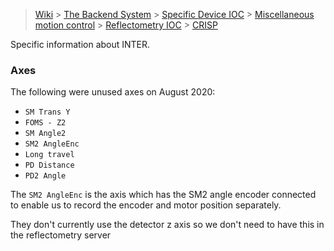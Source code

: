 > [Wiki](Home) > [The Backend System](The-Backend-System) > [Specific Device IOC](Specific-Device-IOC) > [Miscellaneous motion control](Miscellaneous-Motion-Control) > [Reflectometry IOC](Reflectometry-IOC) > [CRISP](Reflectomtery-IOC-INTER)

Specific information about INTER.

### Axes

The following were unused axes on August 2020:

- `SM Trans Y`
- `FOMS - Z2`
- `SM Angle2`
- `SM2 AngleEnc`
- `Long travel`
- `PD Distance`
- `PD2 Angle`

The `SM2 AngleEnc` is the axis which has the SM2 angle encoder connected to enable us to record the encoder and motor position separately.

They don't currently use the detector z axis so we don't need to have this in the reflectometry server
